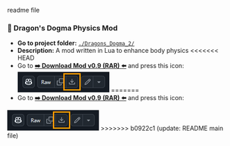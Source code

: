 readme file


### 🐉 Dragon's Dogma Physics Mod

- **Go to project folder:** [`./Dragons_Dogma_2/`](./Dragons_Dogma_2/)
- **Description:** A mod written in Lua to enhance body physics
<<<<<<< HEAD
- Go to **[➡️ Download Mod v0.9 (RAR) ⬅️](https://github.com/mauricios11/videogame_modding/blob/main/Dragons_Dogma_2/physics/physics_enhanced.rar)** and press this icon: <img src="./img/press_this_icon.png">
=======
- Go to **[➡️ Download Mod v0.9 (RAR) ⬅️](https://github.com/mauricios11/videogame_modding/blob/main/Dragons_Dogma_2/physics/physics_enhanced.rar)** and press this icon: 
<img src="./img/press_this_icon.png">
>>>>>>> b0922c1 (update: README main file)
